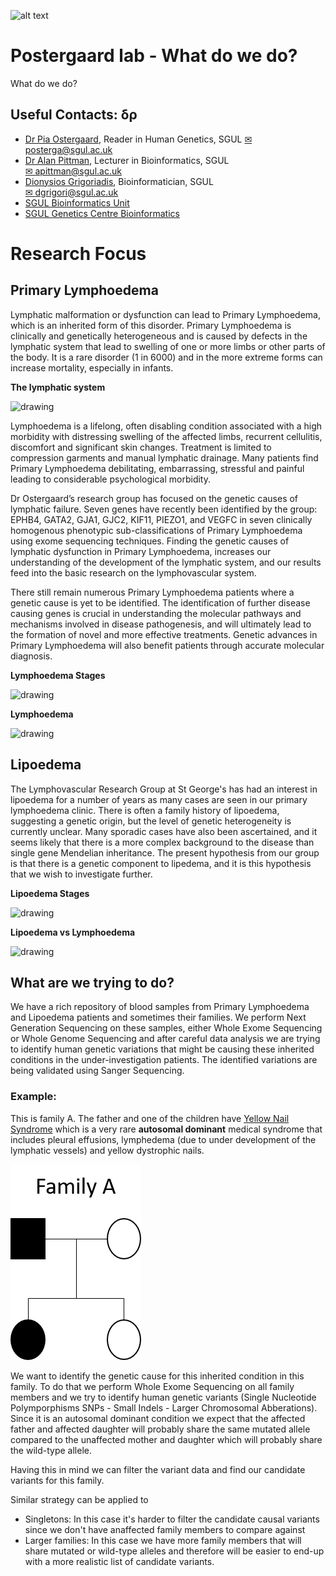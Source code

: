![alt text](https://ukeducationguide.com/wp-content/uploads/2014/10/stgeorgeslondon.jpg "St George's, University of London") 
# Postergaard lab - What do we do?
What do we do?

## Useful Contacts: δρ
- [Dr Pia Ostergaard](https://www.sgul.ac.uk/profiles/pia-ostergaard), Reader in Human Genetics, SGUL
	[✉ posterga@sgul.ac.uk](mailto:apittman@sgul.ac.uk)
- [Dr Alan Pittman](https://github.com/alanmichaelpittman100), Lecturer in Bioinformatics, SGUL  
	[✉ apittman@sgul.ac.uk](mailto:apittman@sgul.ac.uk)
- [Dionysios Grigoriadis](https://github.com/digrigor), Bioinformatician, SGUL  
	[✉ dgrigori@sgul.ac.uk](mailto:dgrigori@sgul.ac.uk)
- [SGUL Bioinformatics Unit](http://bioinformatics.sgul.ac.uk/)
- [SGUL Genetics Centre Bioinformatics](https://github.com/sgul-genetics-centre-bioinformatics)

# Research Focus
## Primary Lymphoedema 

Lymphatic malformation or dysfunction can lead to Primary Lymphoedema, which is an inherited form of this disorder. Primary Lymphoedema is clinically and genetically heterogeneous and is caused by defects in the lymphatic system that lead to swelling of one or more limbs or other parts of the body. It is a rare disorder (1 in 6000) and in the more extreme forms can increase mortality, especially in infants.
  
**The lymphatic system**
  
<img src="https://www.mayoclinic.org/-/media/kcms/gbs/patient-consumer/images/2013/11/15/17/42/ds00186_-ds00350_-ds00351_-my00828_-my01271_im04253_mcdc7_lymphatic_systemthu_jpg.jpg" alt="drawing" width="200">

Lymphoedema is a lifelong, often disabling condition associated with a high morbidity with distressing swelling of the affected limbs, recurrent cellulitis, discomfort and significant skin changes. Treatment is limited to compression garments and manual lymphatic drainage. Many patients find Primary Lymphoedema debilitating, embarrassing, stressful and painful leading to considerable psychological morbidity.

Dr Ostergaard’s research group has focused on the genetic causes of lymphatic failure. Seven genes have recently been identified by the group: EPHB4, GATA2, GJA1, GJC2, KIF11, PIEZO1, and VEGFC in seven clinically homogenous phenotypic sub-classifications of Primary Lymphoedema using exome sequencing techniques. Finding the genetic causes of lymphatic dysfunction in Primary Lymphoedema, increases our understanding of the development of the lymphatic system, and our results feed into the basic research on the lymphovascular system.

There still remain numerous Primary Lymphoedema patients where a genetic cause is yet to be identified. The identification of further disease causing genes is crucial in understanding the molecular pathways and mechanisms involved in disease pathogenesis, and will ultimately lead to the formation of novel and more effective treatments. Genetic advances in Primary Lymphoedema will also benefit patients through accurate molecular diagnosis.
  
**Lymphoedema Stages**
  
<img src="https://upload.wikimedia.org/wikipedia/commons/thumb/1/1f/Lower_Limb_Lymphedema.png/588px-Lower_Limb_Lymphedema.png" alt="drawing">
    
**Lymphoedema**
  
<img src="https://www.mayoclinic.org/-/media/kcms/gbs/patient-consumer/images/2017/12/19/15/43/r11_lymphedema-8col.jpg" alt="drawing">

## Lipoedema

The Lymphovascular Research Group at St George's has had an interest in lipoedema for a number of years as many cases are seen in our primary lymphoedema clinic. There is often a family history of lipoedema, suggesting a genetic origin, but the level of genetic heterogeneity is currently unclear. Many sporadic cases have also been ascertained, and it seems likely that there is a more complex background to the disease than single gene Mendelian inheritance. The present hypothesis from our group is that there is a genetic component to lipedema, and it is this hypothesis that we wish to investigate further.
    
**Lipoedema Stages**
  
<img src="https://www.leslynkeith.com/images/lipedema-stages.jpg" alt="drawing">
    
**Lipoedema vs Lymphoedema**
  
<img src="https://www.swfhealthandwellness.com/wp-content/uploads/2018/12/Lipedema-vs.-Lymphedema.jpg" alt="drawing">

## What are we trying to do?
We have a rich repository of blood samples from Primary Lymphoedema and Lipoedema patients and sometimes their families. We perform Next Generation Sequencing on these samples, either Whole Exome Sequencing or Whole Genome Sequencing and after careful data analysis we are trying to identify human genetic variations that might be causing these inherited conditions in the under-investigation patients. The identified variations are being validated using Sanger Sequencing.

### Example:
This is family A. The father and one of the children have [Yellow Nail Syndrome](https://en.wikipedia.org/wiki/Yellow_nail_syndrome) which is a very rare **autosomal dominant** medical syndrome that includes pleural effusions, lymphedema (due to under development of the lymphatic vessels) and yellow dystrophic nails.
  
<img src="https://github.com/sgul-genetics-centre-bioinformatics/Bioinformatics-Students/blob/master/postergaard_lab/images/pedig.png" alt="drawing">
  
We want to identify the genetic cause for this inherited condition in this family. To do that we perform Whole Exome Sequencing on all family members and we try to identify human genetic variants (Single Nucleotide Polymporphisms SNPs - Small Indels - Larger Chromosomal Abberations). Since it is an autosomal dominant condition we expect that the affected father and affected daughter will probably share the same mutated allele compared to the unaffected mother and daughter which will probably share the wild-type allele.

Having this in mind we can filter the variant data and find our candidate variants for this family.

Similar strategy can be applied to 
- Singletons: In this case it's harder to filter the candidate causal variants since we don't have anaffected family members to compare against
- Larger families: In this case we have more family members that will share mutated or wild-type alleles and therefore will be easier to end-up with a more realistic list of candidate variants.

